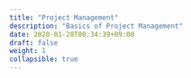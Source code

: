 ```yaml
---
title: "Project Management"
description: "Basics of Project Management"
date: 2020-01-28T00:34:39+09:00
draft: false
weight: 1
collapsible: true
---
```


